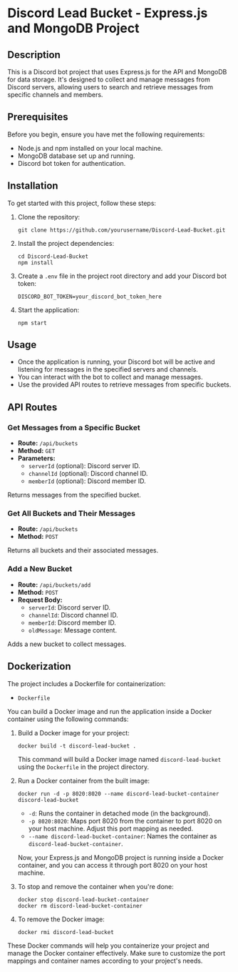 # Discord Lead Bucket - Express.js and MongoDB Project

## Description

This is a Discord bot project that uses Express.js for the API and MongoDB for data storage. It's designed to collect and manage messages from Discord servers, allowing users to search and retrieve messages from specific channels and members.

## Prerequisites

Before you begin, ensure you have met the following requirements:

- Node.js and npm installed on your local machine.
- MongoDB database set up and running.
- Discord bot token for authentication.

## Installation

To get started with this project, follow these steps:

1. Clone the repository:

   ```shell
   git clone https://github.com/yourusername/Discord-Lead-Bucket.git
   ```

2. Install the project dependencies:

   ```shell
   cd Discord-Lead-Bucket
   npm install
   ```

3. Create a `.env` file in the project root directory and add your Discord bot token:

   ```shell
   DISCORD_BOT_TOKEN=your_discord_bot_token_here
   ```

4. Start the application:

   ```shell
   npm start
   ```

## Usage

- Once the application is running, your Discord bot will be active and listening for messages in the specified servers and channels.
- You can interact with the bot to collect and manage messages.
- Use the provided API routes to retrieve messages from specific buckets.

## API Routes

### Get Messages from a Specific Bucket

- **Route:** `/api/buckets`
- **Method:** `GET`
- **Parameters:**
  - `serverId` (optional): Discord server ID.
  - `channelId` (optional): Discord channel ID.
  - `memberId` (optional): Discord member ID.

Returns messages from the specified bucket.

### Get All Buckets and Their Messages

- **Route:** `/api/buckets`
- **Method:** `POST`

Returns all buckets and their associated messages.

### Add a New Bucket

- **Route:** `/api/buckets/add`
- **Method:** `POST`
- **Request Body:**
  - `serverId`: Discord server ID.
  - `channelId`: Discord channel ID.
  - `memberId`: Discord member ID.
  - `oldMessage`: Message content.

Adds a new bucket to collect messages.

## Dockerization

The project includes a Dockerfile for containerization:

- `Dockerfile`

You can build a Docker image and run the application inside a Docker container using the following commands:

1. Build a Docker image for your project:

   ```shell
   docker build -t discord-lead-bucket .
   ```

   This command will build a Docker image named `discord-lead-bucket` using the `Dockerfile` in the project directory.

2. Run a Docker container from the built image:

   ```shell
   docker run -d -p 8020:8020 --name discord-lead-bucket-container discord-lead-bucket
   ```

   - `-d`: Runs the container in detached mode (in the background).
   - `-p 8020:8020`: Maps port 8020 from the container to port 8020 on your host machine. Adjust this port mapping as needed.
   - `--name discord-lead-bucket-container`: Names the container as `discord-lead-bucket-container`.

   Now, your Express.js and MongoDB project is running inside a Docker container, and you can access it through port 8020 on your host machine.

3. To stop and remove the container when you're done:

   ```shell
   docker stop discord-lead-bucket-container
   docker rm discord-lead-bucket-container
   ```

4. To remove the Docker image:

   ```shell
   docker rmi discord-lead-bucket
   ```

These Docker commands will help you containerize your project and manage the Docker container effectively. Make sure to customize the port mappings and container names according to your project's needs.